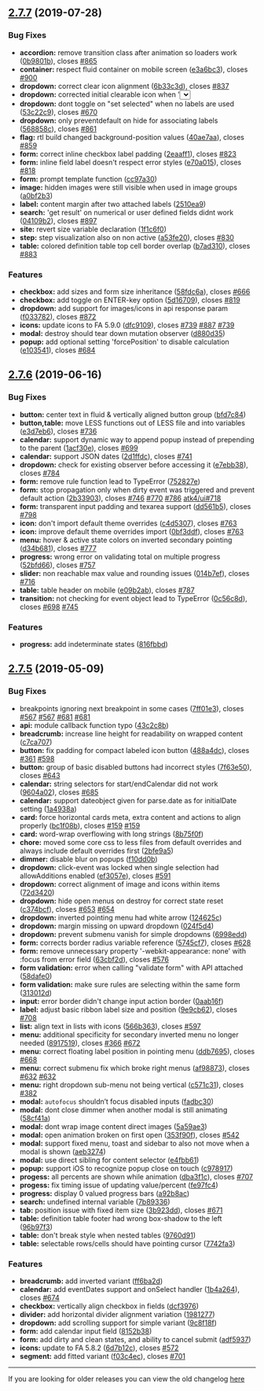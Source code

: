 ## [2.7.7](https://github.com/fomantic/Fomantic-UI/compare/2.7.6...2.7.7) (2019-07-28)


### Bug Fixes

* **accordion:** remove transition class after animation so loaders work ([0b9801b](https://github.com/fomantic/Fomantic-UI/commit/0b9801b)), closes [#865](https://github.com/fomantic/Fomantic-UI/issues/865)
* **container:** respect fluid container on mobile screen ([e3a6bc3](https://github.com/fomantic/Fomantic-UI/commit/e3a6bc3)), closes [#900](https://github.com/fomantic/Fomantic-UI/issues/900)
* **dropdown:** correct clear icon alignment ([6b33c3d](https://github.com/fomantic/Fomantic-UI/commit/6b33c3d)), closes [#837](https://github.com/fomantic/Fomantic-UI/issues/837)
* **dropdown:** corrected initial clearable icon when '<select>' is used ([31d80d2](https://github.com/fomantic/Fomantic-UI/commit/31d80d2)), closes [#839](https://github.com/fomantic/Fomantic-UI/issues/839)
* **dropdown:** dont toggle on "set selected" when no labels are used ([53c22c9](https://github.com/fomantic/Fomantic-UI/commit/53c22c9)), closes [#670](https://github.com/fomantic/Fomantic-UI/issues/670)
* **dropdown:** only preventdefault on hide for associating labels ([568858c](https://github.com/fomantic/Fomantic-UI/commit/568858c)), closes [#861](https://github.com/fomantic/Fomantic-UI/issues/861)
* **flag:** rtl build changed background-position values ([40ae7aa](https://github.com/fomantic/Fomantic-UI/commit/40ae7aa)), closes [#859](https://github.com/fomantic/Fomantic-UI/issues/859)
* **form:** correct inline checkbox label padding ([2eaaff1](https://github.com/fomantic/Fomantic-UI/commit/2eaaff1)), closes [#823](https://github.com/fomantic/Fomantic-UI/issues/823)
* **form:** inline field label doesn't respect error styles ([e70a015](https://github.com/fomantic/Fomantic-UI/commit/e70a015)), closes [#818](https://github.com/fomantic/Fomantic-UI/issues/818)
* **form:** prompt template function ([cc97a30](https://github.com/fomantic/Fomantic-UI/commit/cc97a30))
* **image:** hidden images were still visible when used in image groups ([a0bf2b3](https://github.com/fomantic/Fomantic-UI/commit/a0bf2b3))
* **label:** content margin after two attached labels ([2510ea9](https://github.com/fomantic/Fomantic-UI/commit/2510ea9))
* **search:** 'get result' on numerical or user defined fields didnt work ([04109b2](https://github.com/fomantic/Fomantic-UI/commit/04109b2)), closes [#897](https://github.com/fomantic/Fomantic-UI/issues/897)
* **site:** revert size variable declaration ([1f1c6f0](https://github.com/fomantic/Fomantic-UI/commit/1f1c6f0))
* **step:** step visualization also on non active ([a53fe20](https://github.com/fomantic/Fomantic-UI/commit/a53fe20)), closes [#830](https://github.com/fomantic/Fomantic-UI/issues/830)
* **table:** colored definition table top cell border overlap ([b7ad310](https://github.com/fomantic/Fomantic-UI/commit/b7ad310)), closes [#883](https://github.com/fomantic/Fomantic-UI/issues/883)


### Features

* **checkbox:** add sizes and form size inheritance ([58fdc6a](https://github.com/fomantic/Fomantic-UI/commit/58fdc6a)), closes [#666](https://github.com/fomantic/Fomantic-UI/issues/666)
* **checkbox:** add toggle on ENTER-key option ([5d16709](https://github.com/fomantic/Fomantic-UI/commit/5d16709)), closes [#819](https://github.com/fomantic/Fomantic-UI/issues/819)
* **dropdown:** add support for images/icons in api response param ([f033782](https://github.com/fomantic/Fomantic-UI/commit/f033782)), closes [#872](https://github.com/fomantic/Fomantic-UI/issues/872)
* **icons:** update icons to FA 5.9.0 ([dfc9109](https://github.com/fomantic/Fomantic-UI/commit/dfc9109)), closes [#739](https://github.com/fomantic/Fomantic-UI/issues/739) [#887](https://github.com/fomantic/Fomantic-UI/issues/887) [#739](https://github.com/fomantic/Fomantic-UI/issues/739)
* **modal:** destroy should tear down mutation observer ([d880d35](https://github.com/fomantic/Fomantic-UI/commit/d880d35))
* **popup:** add optional setting 'forcePosition' to disable calculation ([e103541](https://github.com/fomantic/Fomantic-UI/commit/e103541)), closes [#684](https://github.com/fomantic/Fomantic-UI/issues/684)



## [2.7.6](https://github.com/fomantic/Fomantic-UI/compare/2.7.5...2.7.6) (2019-06-16)


### Bug Fixes

* **button:** center text in fluid & vertically aligned button group ([bfd7c84](https://github.com/fomantic/Fomantic-UI/commit/bfd7c84))
* **button,table:** move LESS functions out of LESS file and into variables ([e3d7eb6](https://github.com/fomantic/Fomantic-UI/commit/e3d7eb6)), closes [#736](https://github.com/fomantic/Fomantic-UI/issues/736)
* **calendar:** support dynamic way to append popup instead of prepending to the parent ([1acf30e](https://github.com/fomantic/Fomantic-UI/commit/1acf30e)), closes [#699](https://github.com/fomantic/Fomantic-UI/issues/699)
* **calendar:** support JSON dates ([2d1ffdc](https://github.com/fomantic/Fomantic-UI/commit/2d1ffdc)), closes [#741](https://github.com/fomantic/Fomantic-UI/issues/741)
* **dropdown:** check for existing observer before accessing it ([e7ebb38](https://github.com/fomantic/Fomantic-UI/commit/e7ebb38)), closes [#784](https://github.com/fomantic/Fomantic-UI/issues/784)
* **form:** remove rule function lead to TypeError ([752827e](https://github.com/fomantic/Fomantic-UI/commit/752827e))
* **form:** stop propagation only when dirty event was triggered and prevent default action ([2b33903](https://github.com/fomantic/Fomantic-UI/commit/2b33903)), closes [#746](https://github.com/fomantic/Fomantic-UI/issues/746) [#770](https://github.com/fomantic/Fomantic-UI/issues/770) [#786](https://github.com/fomantic/Fomantic-UI/issues/786) [atk4/ui#718](https://github.com/atk4/ui/issues/718)
* **form:** transparent input padding and texarea support ([dd561b5](https://github.com/fomantic/Fomantic-UI/commit/dd561b5)), closes [#798](https://github.com/fomantic/Fomantic-UI/issues/798)
* **icon:** don't import default theme overrides ([c4d5307](https://github.com/fomantic/Fomantic-UI/commit/c4d5307)), closes [#763](https://github.com/fomantic/Fomantic-UI/issues/763)
* **icon:** improve default theme overrides import ([0bf3ddf](https://github.com/fomantic/Fomantic-UI/commit/0bf3ddf)), closes [#763](https://github.com/fomantic/Fomantic-UI/issues/763)
* **menu:** hover & active state colors on inverted secondary pointing ([d34b681](https://github.com/fomantic/Fomantic-UI/commit/d34b681)), closes [#777](https://github.com/fomantic/Fomantic-UI/issues/777)
* **progress:** wrong error on validating total on multiple progress ([52bfd66](https://github.com/fomantic/Fomantic-UI/commit/52bfd66)), closes [#757](https://github.com/fomantic/Fomantic-UI/issues/757)
* **slider:** non reachable max value and rounding issues ([014b7ef](https://github.com/fomantic/Fomantic-UI/commit/014b7ef)), closes [#716](https://github.com/fomantic/Fomantic-UI/issues/716)
* **table:** table header on mobile ([e09b2ab](https://github.com/fomantic/Fomantic-UI/commit/e09b2ab)), closes [#787](https://github.com/fomantic/Fomantic-UI/issues/787)
* **transition:** not checking for event object lead to TypeError ([0c56c8d](https://github.com/fomantic/Fomantic-UI/commit/0c56c8d)), closes [#698](https://github.com/fomantic/Fomantic-UI/issues/698) [#745](https://github.com/fomantic/Fomantic-UI/issues/745)


### Features

* **progress:** add indeterminate states ([816fbbd](https://github.com/fomantic/Fomantic-UI/commit/816fbbd))



## [2.7.5](https://github.com/fomantic/Fomantic-UI/compare/2.7.4...2.7.5) (2019-05-09)


### Bug Fixes

* breakpoints ignoring next breakpoint in some cases ([7ff01e3](https://github.com/fomantic/Fomantic-UI/commit/7ff01e3)), closes [#567](https://github.com/fomantic/Fomantic-UI/issues/567) [#567](https://github.com/fomantic/Fomantic-UI/issues/567) [#681](https://github.com/fomantic/Fomantic-UI/issues/681) [#681](https://github.com/fomantic/Fomantic-UI/issues/681)
* **api:** module callback function typo ([43c2c8b](https://github.com/fomantic/Fomantic-UI/commit/43c2c8b))
* **breadcrumb:** increase line height for readability on wrapped content ([c7ca707](https://github.com/fomantic/Fomantic-UI/commit/c7ca707))
* **button:** fix padding for compact labeled icon button ([488a4dc](https://github.com/fomantic/Fomantic-UI/commit/488a4dc)), closes [#361](https://github.com/fomantic/Fomantic-UI/issues/361) [#598](https://github.com/fomantic/Fomantic-UI/issues/598)
* **button:** group of basic disabled buttons had incorrect styles ([7f63e50](https://github.com/fomantic/Fomantic-UI/commit/7f63e50)), closes [#643](https://github.com/fomantic/Fomantic-UI/issues/643)
* **calendar:** string selectors for start/endCalendar did not work ([9604a02](https://github.com/fomantic/Fomantic-UI/commit/9604a02)), closes [#685](https://github.com/fomantic/Fomantic-UI/issues/685)
* **calendar:** support dateobject given for parse.date as for initialDate setting ([1a4938a](https://github.com/fomantic/Fomantic-UI/commit/1a4938a))
* **card:** force horizontal cards meta, extra content and actions to align properly ([bc1f08b](https://github.com/fomantic/Fomantic-UI/commit/bc1f08b)), closes [#159](https://github.com/fomantic/Fomantic-UI/issues/159) [#159](https://github.com/fomantic/Fomantic-UI/issues/159)
* **card:** word-wrap overflowing with long strings ([8b75f0f](https://github.com/fomantic/Fomantic-UI/commit/8b75f0f))
* **chore:** moved some core css to less files from default overrides and always include default overrides first ([2bfe9a5](https://github.com/fomantic/Fomantic-UI/commit/2bfe9a5))
* **dimmer:** disable blur on popups ([f10dd0b](https://github.com/fomantic/Fomantic-UI/commit/f10dd0b))
* **dropdown:** click-event was locked when single selection had allowAdditions enabled ([ef3057e](https://github.com/fomantic/Fomantic-UI/commit/ef3057e)), closes [#591](https://github.com/fomantic/Fomantic-UI/issues/591)
* **dropdown:** correct alignment of image and icons within items ([72d3420](https://github.com/fomantic/Fomantic-UI/commit/72d3420))
* **dropdown:** hide open menus on destroy for correct state reset ([c374bcf](https://github.com/fomantic/Fomantic-UI/commit/c374bcf)), closes [#653](https://github.com/fomantic/Fomantic-UI/issues/653) [#654](https://github.com/fomantic/Fomantic-UI/issues/654)
* **dropdown:** inverted pointing menu had white arrow ([124625c](https://github.com/fomantic/Fomantic-UI/commit/124625c))
* **dropdown:** margin missing on upward dropdown ([024f5d4](https://github.com/fomantic/Fomantic-UI/commit/024f5d4))
* **dropdown:** prevent submenu vanish for simple dropdowns ([6998edd](https://github.com/fomantic/Fomantic-UI/commit/6998edd))
* **form:** corrects border radius variable reference ([5745cf7](https://github.com/fomantic/Fomantic-UI/commit/5745cf7)), closes [#628](https://github.com/fomantic/Fomantic-UI/issues/628)
* **form:** remove unnecessary property '-webkit-appearance: none' with :focus from error field ([63cbf2d](https://github.com/fomantic/Fomantic-UI/commit/63cbf2d)), closes [#576](https://github.com/fomantic/Fomantic-UI/issues/576)
* **form validation:** error when calling "validate form" with API attached ([58dafe0](https://github.com/fomantic/Fomantic-UI/commit/58dafe0))
* **form validation:** make sure rules are selecting within the same form ([313012d](https://github.com/fomantic/Fomantic-UI/commit/313012d))
* **input:** error border didn't change input action border ([0aab16f](https://github.com/fomantic/Fomantic-UI/commit/0aab16f))
* **label:** adjust basic ribbon label size and position ([9e9cb62](https://github.com/fomantic/Fomantic-UI/commit/9e9cb62)), closes [#708](https://github.com/fomantic/Fomantic-UI/issues/708)
* **list:** align text in lists with icons ([566b363](https://github.com/fomantic/Fomantic-UI/commit/566b363)), closes [#597](https://github.com/fomantic/Fomantic-UI/issues/597)
* **menu:** additional specificity for secondary inverted menu no longer needed ([8917519](https://github.com/fomantic/Fomantic-UI/commit/8917519)), closes [#366](https://github.com/fomantic/Fomantic-UI/issues/366) [#672](https://github.com/fomantic/Fomantic-UI/issues/672)
* **menu:** correct floating label position in pointing menu ([ddb7695](https://github.com/fomantic/Fomantic-UI/commit/ddb7695)), closes [#668](https://github.com/fomantic/Fomantic-UI/issues/668)
* **menu:** correct submenu fix which broke right menus ([af98873](https://github.com/fomantic/Fomantic-UI/commit/af98873)), closes [#632](https://github.com/fomantic/Fomantic-UI/issues/632) [#632](https://github.com/fomantic/Fomantic-UI/issues/632)
* **menu:** right dropdown sub-menu not being vertical ([c571c31](https://github.com/fomantic/Fomantic-UI/commit/c571c31)), closes [#382](https://github.com/fomantic/Fomantic-UI/issues/382)
* **modal:** `autofocus` shouldn’t focus disabled inputs ([fadbc30](https://github.com/fomantic/Fomantic-UI/commit/fadbc30))
* **modal:** dont close dimmer when another modal is still animating ([58cf41a](https://github.com/fomantic/Fomantic-UI/commit/58cf41a))
* **modal:** dont wrap image content direct images ([5a59ae3](https://github.com/fomantic/Fomantic-UI/commit/5a59ae3))
* **modal:** open animation broken on first open ([353f90f](https://github.com/fomantic/Fomantic-UI/commit/353f90f)), closes [#542](https://github.com/fomantic/Fomantic-UI/issues/542)
* **modal:** support fixed menu, toast and sidebar to also not move when a modal is shown ([aeb3274](https://github.com/fomantic/Fomantic-UI/commit/aeb3274))
* **modal:** use direct sibling for content selector ([e4fbb61](https://github.com/fomantic/Fomantic-UI/commit/e4fbb61))
* **popup:** support iOS to recognize popup close on touch ([c978917](https://github.com/fomantic/Fomantic-UI/commit/c978917))
* **progess:** all percents are shown while animation ([dba3f1c](https://github.com/fomantic/Fomantic-UI/commit/dba3f1c)), closes [#707](https://github.com/fomantic/Fomantic-UI/issues/707)
* **progess:** fix timing issue of updating value/percent ([fe97fc4](https://github.com/fomantic/Fomantic-UI/commit/fe97fc4))
* **progress:** display 0 valued progress bars ([a92b8ac](https://github.com/fomantic/Fomantic-UI/commit/a92b8ac))
* **search:** undefined internal variable ([7b89336](https://github.com/fomantic/Fomantic-UI/commit/7b89336))
* **tab:** position issue with fixed item size ([3b923dd](https://github.com/fomantic/Fomantic-UI/commit/3b923dd)), closes [#671](https://github.com/fomantic/Fomantic-UI/issues/671)
* **table:** definition table footer had wrong box-shadow to the left ([96b97f3](https://github.com/fomantic/Fomantic-UI/commit/96b97f3))
* **table:** don't break style when nested tables ([9760d91](https://github.com/fomantic/Fomantic-UI/commit/9760d91))
* **table:** selectable rows/cells should have pointing cursor ([7742fa3](https://github.com/fomantic/Fomantic-UI/commit/7742fa3))


### Features

* **breadcrumb:** add inverted variant ([ff6ba2d](https://github.com/fomantic/Fomantic-UI/commit/ff6ba2d))
* **calendar:** add eventDates support and onSelect handler ([1b4a264](https://github.com/fomantic/Fomantic-UI/commit/1b4a264)), closes [#674](https://github.com/fomantic/Fomantic-UI/issues/674)
* **checkbox:** vertically align checkbox in fields ([dcf3976](https://github.com/fomantic/Fomantic-UI/commit/dcf3976))
* **divider:** add horizontal divider alignment variation ([1981277](https://github.com/fomantic/Fomantic-UI/commit/1981277))
* **dropdown:** add scrolling support for simple variant ([9c8f18f](https://github.com/fomantic/Fomantic-UI/commit/9c8f18f))
* **form:** add calendar input field ([8152b38](https://github.com/fomantic/Fomantic-UI/commit/8152b38))
* **form:** add dirty and clean states, and ability to cancel submit ([adf5937](https://github.com/fomantic/Fomantic-UI/commit/adf5937))
* **icons:** update to FA 5.8.2 ([6d7b12c](https://github.com/fomantic/Fomantic-UI/commit/6d7b12c)), closes [#572](https://github.com/fomantic/Fomantic-UI/issues/572)
* **segment:** add fitted variant ([f03c4ec](https://github.com/fomantic/Fomantic-UI/commit/f03c4ec)), closes [#701](https://github.com/fomantic/Fomantic-UI/issues/701)


---

If you are looking for older releases you can view the old changelog [here](https://github.com/fomantic/Fomantic-UI/blob/12858b50efc5e00fa722e4438d0c83593b8bf29e/RELEASE-NOTES.md)

